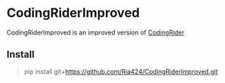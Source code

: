 # CodingRiderImproved
CodingRiderImproved is an improved version of [CodingRider](https://pypi.org/project/CodingRider/)

## Install
> pip install git+https://github.com/Ria424/CodingRiderImproved.git